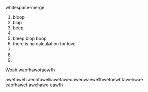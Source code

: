 whitespace-merge

1. bloop
2. blap
3. beep
4.
5. bleep blop boop
6. there is no calculation for love
7.
8.
9.


Woah waofhawofaowfh

awefaweh
aeohfawehawefaweoaweowaewefhwefoewhfawehwae
eaofhawef
awehawe
eawfh
